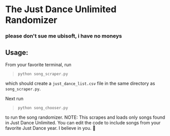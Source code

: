# The Just Dance Unlimited Randomizer

### please don't sue me ubisoft, i have no moneys

## Usage:

From your favorite terminal, run

> `python song_scraper.py`

which should create a `just_dance_list.csv` file in the same directory as `song_scraper.py`.

Next run

> `python song_chooser.py`

to run the song randomizer. NOTE: This scrapes and loads only songs found in Just Dance Unlimited. You can edit the code to include songs from your favorite Just Dance year. I believe in you. 🙏
